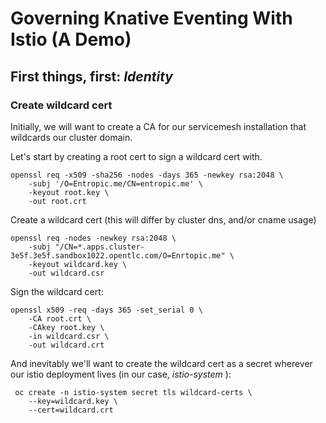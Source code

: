 # Governing Knative Eventing With Istio (A Demo)


## First things, first:  _Identity_

### Create wildcard cert 

<!---FIXME should this be using cert manager??? --> 

Initially, we will want to create a CA for our servicemesh installation that wildcards our cluster domain. 

Let's start by creating a root cert to sign a wildcard cert with.  

```
openssl req -x509 -sha256 -nodes -days 365 -newkey rsa:2048 \
    -subj '/O=Entropic.me/CN=entropic.me' \
    -keyout root.key \
    -out root.crt
```
   
Create a wildcard cert (this will differ by cluster dns, and/or cname usage)

```
openssl req -nodes -newkey rsa:2048 \
    -subj "/CN=*.apps.cluster-3e5f.3e5f.sandbox1022.opentlc.com/O=Enrtopic.me" \
    -keyout wildcard.key \
    -out wildcard.csr

```

Sign the wildcard cert: 

```
openssl x509 -req -days 365 -set_serial 0 \
    -CA root.crt \
    -CAkey root.key \
    -in wildcard.csr \
    -out wildcard.crt

```

And inevitably we'll want to create the wildcard cert as a secret wherever our istio deployment lives (in our case,  _istio-system_ ): 

```
 oc create -n istio-system secret tls wildcard-certs \
    --key=wildcard.key \
    --cert=wildcard.crt
```
